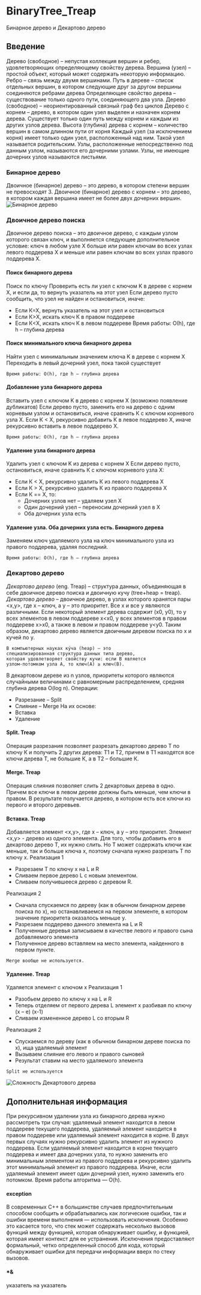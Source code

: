 # BinaryTree_Treap
Бинарное дерево и Декартово дерево

## Введение
Дерево (свободное) – непустая
коллекция вершин и ребер,
удовлетворяющих определяющему
свойству дерева.
Вершина (узел) – простой объект, который может содержать
некоторую информацию.
Ребро – связь между двумя вершинами.
Путь в дереве – список отдельных вершин, в котором
следующие друг за другом вершины соединяются ребрами
дерева
Определяющее свойство дерева – существование только
одного пути, соединяющего два узла.
Дерево (свободное) – неориентированный связный граф
без циклов
Дерево с корнем – дерево, в
котором один узел выделен и
назначен корнем дерева.
Существует только один путь между
корнем и каждым из других узлов
дерева.
Высота (глубина) дерева с корнем – количество
вершин в самом длинном пути от корня
Каждый узел (за исключением корня) имеет только один
узел, расположенный над ним. Такой узел называется
родительским.
Узлы, расположенные непосредственно под данным
узлом, называются его дочерними узлами.
Узлы, не имеющие дочерних узлов называются листьями.

### Бинарное дерево
Двоичное (бинарное) дерево – это дерево, в котором
степени вершин не превосходят 3.
Двоичное (бинарное) дерево с корнем – это дерево, в
котором каждая вершина имеет не более двух дочерних
вершин.
![Бинарное дерево](https://i.imgur.com/RENWcCR.png)

### Двоичное дерево поиска
Двоичное дерево поиска – это двоичное дерево, с
каждым узлом которого связан ключ, и выполняется
следующее дополнительное условие:
ключ в любом узле X больше или равен ключам во
всех узлах левого поддерева X и меньше или равен
ключам во всех узлах правого поддерева X.

#### Поиск бинарного дерева
Поиск по ключу
Проверить есть ли узел с ключом K в дереве с корнем X, и
если да, то вернуть указатель на этот узел
Если дерево пусто сообщить, что узел не найден и
остановиться, иначе:
* Если К=Х, вернуть указатель на этот узел и остановиться
* Если К>Х, искать ключ К в правом поддереве
* Если К<Х, искать ключ К в левом поддереве
Время работы: О(h), где h – глубина дерева

#### Поиск минимального ключа бинарного дерева
Найти узел с минимальным значением ключа K в дереве с
корнем X
Переходить в левый дочерний узел, пока такой существует
```
Время работы: О(h), где h – глубина дерева
```

#### Добавление узла бинарного дерева
Вставить узел с ключом K в дерево с корнем X (возможно
появление дубликатов)
Если дерево пусто, заменить его на дерево с одним
корневым узлом и остановиться, иначе сравнить К с
ключом корневого узла Х. Если К < Х, рекурсивно добавить
К в левое поддерево Х, иначе рекурсивно вставить в левое
поддерево Х.
```
Время работы: О(h), где h – глубина дерева
```
#### Удаление узла бинарного дерева
Удалить узел с ключом K из дерева с корнем X
Если дерево пусто, остановиться, иначе сравнить К с
ключом корневого узла Х:
* Если К < Х, рекурсивно удалить К из левого поддерева Х
* Если К > Х, рекурсивно удалить К из правого поддерева Х
* Если К == Х, то:
  - Дочерних узлов нет – удаляем узел Х
  - Один дочерний узел – переносим дочерний узел в Х
  - Оба дочерних узла есть
  
#### Удаление узла. Оба дочерних узла есть. Бинарного дерева
Заменяем ключ удаляемого узла на ключ минимального
узла из правого поддерева, удаляя последний.
```
Время работы: О(h), где h – глубина дерева
```

### Декартово дерево
*Декартово дерево* (eng. Treap) – структура данных,
объединяющая в себе двоичное дерево поиска и
двоичную кучу (tree+heap = treap).
*Декартово дерево* – двоичное дерево, в узлах которого
хранятся пары <x,y>, где x – ключ, а y – это приоритет. Все
х и все у являются различными. Если некоторый элемент
дерева содержит (х0, у0), то у всех элементов в левом
поддереве х<x0, у всех элементов в правом поддереве
x>x0, а также в левом и правом поддереве y<y0.
Таким образом, декартово дерево является двоичным
деревом поиска по х и кучей по у.

```
В компьютерных науках ку́ча (heap) — это
специализированная структура данных типа дерево,
которая удовлетворяет свойству кучи: если B является
узлом-потомком узла A, то ключ(A) ≥ ключ(B).
```
В декартовом дереве из n узлов, приоритеты которого
являются случайными величинами с равномерным
распределением, средняя глубина дерева O(log n).
Операции:
* Разрезание – Split
* Слияние – Merge
На их основе:
* Вставка
* Удаление
#### Split. Treap
Операция разрезания позволяет разрезать декартово
дерево Т по ключу К и получить 2 других дерева: Т1 и Т2,
причем в Т1 находятся все ключи дерева Т, не большие К,
а в Т2 – большие К.

#### Merge. Treap
Операция слияния позволяет слить 2 декартовых дерева в
одно. Причем все ключи в левом дереве должны быть
меньше, чем ключи в правом. В результате получается
дерево, в котором есть все ключи из первого и второго
деревьев.

#### Вставка. Treap
Добавляется элемент <x,y>, где x – ключ, а y – это
приоритет.
Элемент <x,y> - дерево из одного элемента. Для того,
чтобы добавить его в декартово дерево Т, их нужно слить.
Но Т может содержать ключи как меньше, так и больше
ключа х, поэтому сначала нужно разрезать Т по ключу х.
Реализация 1
* Разрезаем Т по ключу х на L и R
* Сливаем первое дерево L с новым элементом.
* Сливаем получившееся дерево с деревом R.

Реализация 2
* Сначала спускаемся по дереву (как в обычном бинарном
дереве поиска по х), но останавливаемся на первом
элементе, в котором значение приоритета оказалось
меньше у.
* Разрезаем поддерево данного элемента на L и R
* Полученные деревья записываем в качестве левого и
правого сына добавляемого элемента
* Полученное дерево вставляем на место элемента,
найденного в первом пункте.
```
Merge вообще не используется.
```

#### Удаление. Treap
Удаляется элемент с ключом х
Реализация 1
* Разобьем дерево по ключу х на L и R
* Теперь отделяем от первого дерева L элемент х разбивая
по ключу (х – е) (x-1)
* Сливаем измененное дерево L со вторым R

Реализация 2
* Спускаемся по дереву (как в обычном бинарном дереве
поиска по х), ища удаляемый элемент
* Вызываем слияние его левого и правого сыновей
* Результат ставим на место удаляемого элемента
```
Split не используется
```
![Сложность Декартового дерева](https://i.imgur.com/MF6TXNV.png)

## Дополнительная информация
При рекурсивном удалении узла из бинарного дерева нужно рассмотреть три случая: 
удаляемый элемент находится в левом поддереве текущего поддерева, 
удаляемый элемент находится в правом поддереве 
или удаляемый элемент находится в корне. 
В двух первых случаях нужно рекурсивно удалить элемент из нужного поддерева. 
Если удаляемый элемент находится в корне текущего поддерева и имеет два дочерних узла, 
то нужно заменить его минимальным элементом из правого поддерева и рекурсивно удалить этот минимальный элемент из правого поддерева. 
Иначе, если удаляемый элемент имеет один дочерний узел, нужно заменить его потомком. 
Время работы алгоритма — O(h).
#### exception 
В современных C++ в большинстве случаев предпочтительным способом сообщить и обрабатывались как логические ошибки, 
так и ошибки времени выполнения — использовать исключения.
Особенно это касается того, что стек может содержать несколько вызовов функций между функцией, которая обнаруживает ошибку, 
и функцией, которая имеет контекст для ее устранения. Исключения предоставляют формальный, четко определенный способ для кода, 
который обнаруживает ошибки для передачи информации вверх по стеку вызовов.

#### *&
указатель на указатель
